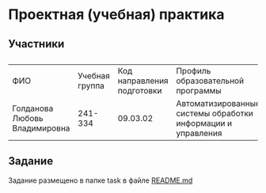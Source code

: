 # Проектная (учебная) практика
<h2>Участники<h2>
<table>
    <tr>
        <td>ФИО</td>
        <td>Учебная группа</td>
        <td>Код направления подготовки</td>
        <td>Профиль образовательной программы</td>
    </tr>
    <tr>
        <td>Голданова Любовь Владимировна</td>
          <td>241-334</td>   
        <td>09.03.02</td> 
        <td>Автоматизированные системы обработки информации и управления</td>
</table>
<h2>Задание</h2>
    
Задание размещено в папке task в файле [README.md](https://github.com/Lyubov1995/mospolytech_practice_2025/tree/main/task/)
